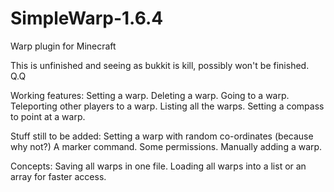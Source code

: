 SimpleWarp-1.6.4
================

Warp plugin for Minecraft

This is unfinished and seeing as bukkit is kill, possibly won't be finished. Q.Q

Working features:
Setting a warp.
Deleting a warp.
Going to a warp.
Teleporting other players to a warp.
Listing all the warps.
Setting a compass to point at a warp.

Stuff still to be added:
Setting a warp with random co-ordinates (because why not?)
A marker command.
Some permissions.
Manually adding a warp.


Concepts: 
Saving all warps in one file. 
Loading all warps into a list or an array for faster access.

